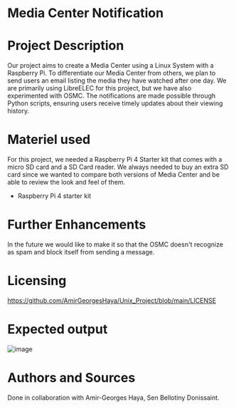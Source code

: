 # Media Center Notification
# Project Description
Our project aims to create a Media Center using a Linux System with a Raspberry Pi. To differentiate our Media Center from others, we plan to send users an email listing the media they have watched after one day. We are primarily using LibreELEC for this project, but we have also experimented with OSMC. The notifications are made possible through Python scripts, ensuring users receive timely updates about their viewing history.

# Materiel used
For this project, we needed a Raspberry Pi 4 Starter kit that comes with a micro SD card and a SD Card reader. We always needed to buy an extra SD card since we wanted to compare both versions of Media Center and be able to review the look and feel of them.
- Raspberry Pi 4 starter kit

# Further Enhancements
In the future we would like to make it so that the OSMC doesn't recognize as spam and block itself from sending a message.

# Licensing
https://github.com/AmirGeorgesHaya/Unix_Project/blob/main/LICENSE

# Expected output

![image](https://github.com/AmirGeorgesHaya/Unix_Project/assets/129766673/a0136808-3954-42ce-8a73-5c344c8504f5)

# Authors and Sources
Done in collaboration with Amir-Georges Haya, Sen Bellotiny Donissaint.




  
